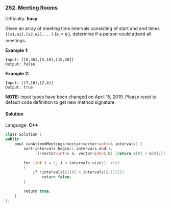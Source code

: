 ### [252\. Meeting Rooms](https://leetcode.com/problems/meeting-rooms/)

Difficulty: **Easy**


Given an array of meeting time intervals consisting of start and end times `[[s1,e1],[s2,e2],...]` (s<sub style="display: inline;">i</sub> < e<sub style="display: inline;">i</sub>), determine if a person could attend all meetings.

**Example 1:**

```
Input: [[0,30],[5,10],[15,20]]
Output: false
```

**Example 2:**

```
Input: [[7,10],[2,4]]
Output: true
```

**NOTE:** input types have been changed on April 15, 2019\. Please reset to default code definition to get new method signature.


#### Solution

Language: **C++**

```c++
class Solution {
public:
    bool canAttendMeetings(vector<vector<int>>& intervals) {
        sort(intervals.begin(),intervals.end(),
             [](vector<int>& a, vector<int>& b) {return a[0] < b[0];});
        
        for (int i = 1; i < intervals.size(); ++i)
        {
            if (intervals[i][0] < intervals[i-1][1])
                return false;
        }
        
        return true;
    }
};
```
